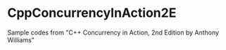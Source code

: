 # CppConcurrencyInAction2E
Sample codes from "C++ Concurrency in Action, 2nd Edition by Anthony Williams"
